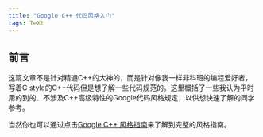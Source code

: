 ```yaml
---
title: "Google C++ 代码风格入门"
tags: TeXt
---
```


## 前言

这篇文章不是针对精通C++的大神的，而是针对像我一样非科班的编程爱好者，写着C style的C++代码但是想了解一些代码规范的。这里概括了一些我认为平时用的到的、不涉及C++高级特性的Google代码风格规定，以供想快速了解的同学参考。
<!--more-->
当然你也可以通过点击[Google C++ 风格指南](https://zh-google-styleguide.readthedocs.io/en/latest/google-cpp-styleguide/contents/)来了解到完整的风格指南。